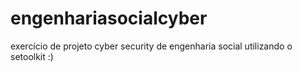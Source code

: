 # engenhariasocialcyber
exercício de projeto cyber security de engenharia social utilizando o setoolkit :)

